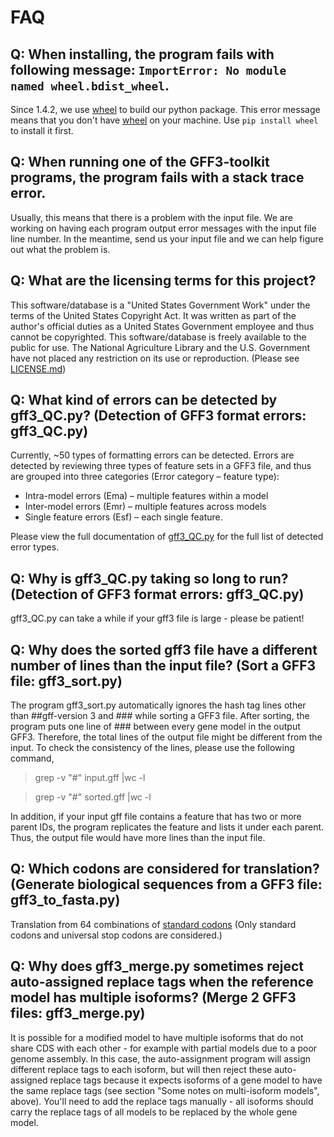 # FAQ

## Q: When installing, the program fails with following message: `ImportError: No module named wheel.bdist_wheel`.

Since 1.4.2, we use [wheel](https://pythonwheels.com/) to build our python package. This error message means that you don't have [wheel](https://pythonwheels.com/) on your machine. Use `pip install wheel` to install it first.

## Q: When running one of the GFF3-toolkit programs, the program fails with a stack trace error. 

Usually, this means that there is a problem with the input file. We are working on having each program output error messages with the input file line number. In the meantime, send us your input file and we can help figure out what the problem is. 

## Q: What are the licensing terms for this project?

This software/database is a "United States Government Work" under the terms of the United States Copyright Act. It was written as part of the author's official duties as a United States Government employee and thus cannot be copyrighted. This software/database is freely available to the public for use. The National Agriculture Library and the U.S. Government have not placed any restriction on its use or reproduction. (Please see [LICENSE.md](https://github.com/NAL-i5K/GFF3toolkit/blob/master/LICENSE.md))

## Q: What kind of errors can be detected by gff3_QC.py? (Detection of GFF3 format errors: gff3_QC.py)

Currently, ~50 types of formatting errors can be detected. Errors are detected by reviewing three types of feature sets in a GFF3 file, and thus are grouped into three categories (Error category – feature type): 
* Intra-model errors (Ema) – multiple features within a model
* Inter-model errors (Emr) – multiple features across models
* Single feature errors (Esf) – each single feature.

Please view the full documentation of [gff3_QC.py](Detection-of-GFF3-format-errors.md) for the full list of detected error types.

## Q: Why is gff3_QC.py taking so long to run? (Detection of GFF3 format errors: gff3_QC.py)

gff3_QC.py can take a while if your gff3 file is large - please be patient!

## Q: Why does the sorted gff3 file have a different number of lines than the input file? (Sort a GFF3 file: gff3_sort.py)

The program gff3_sort.py automatically ignores the hash tag lines other than ##gff-version 3 and ### while sorting a GFF3 file. After sorting, the program puts one line of ### between every gene model in the output GFF3. Therefore, the total lines of the output file might be different from the input. To check the consistency of the lines, please use the following command,

>  grep -v "#" input.gff |wc -l

>  grep -v "#" sorted.gff |wc -l

In addition, if your input gff file contains a feature that has two or more parent IDs, the program replicates the feature and lists it under each parent. Thus, the output file would have more lines than the input file. 

## Q: Which codons are considered for translation? (Generate biological sequences from a GFF3 file: gff3_to_fasta.py)

Translation from 64 combinations of [standard codons](https://en.wikipedia.org/wiki/DNA_codon_table) (Only standard codons and universal stop codons are considered.)

## Q: Why does gff3_merge.py sometimes reject auto-assigned replace tags when the reference model has multiple isoforms? (Merge 2 GFF3 files: gff3_merge.py)

It is possible for a modified model to have multiple isoforms that do not share CDS with each other - for example with partial models due to a poor genome assembly. In this case, the auto-assignment program will assign different replace tags to each isoform, but will then reject these auto-assigned replace tags because it expects isoforms of a gene model to have the same replace tags (see section "Some notes on multi-isoform models", above). You'll need to add the replace tags manually - all isoforms should carry the replace tags of all models to be replaced by the whole gene model.
